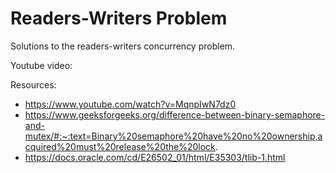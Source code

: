 # Readers-Writers Problem

Solutions to the readers-writers concurrency problem.

Youtube video: 

Resources:
* https://www.youtube.com/watch?v=MqnpIwN7dz0 
* https://www.geeksforgeeks.org/difference-between-binary-semaphore-and-mutex/#:~:text=Binary%20semaphore%20have%20no%20ownership,acquired%20must%20release%20the%20lock.
* https://docs.oracle.com/cd/E26502_01/html/E35303/tlib-1.html
